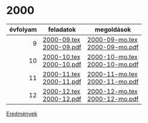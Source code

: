 # 2000

| évfolyam | feladatok | megoldások |
|---:|---|---|
| 9|[2000-09.tex](2000-09.tex) <br> [2000-09.pdf](2000-09.pdf) | [2000-09-mo.tex](2000-09-mo.tex) <br> [2000-09-mo.pdf](2000-09-mo.pdf)|
| 10|[2000-10.tex](2000-10.tex) <br> [2000-10.pdf](2000-10.pdf) | [2000-10-mo.tex](2000-10-mo.tex) <br> [2000-10-mo.pdf](2000-09-mo.pdf)|
| 11|[2000-11.tex](2000-11.tex) <br> [2000-11.pdf](2000-11.pdf) | [2000-11-mo.tex](2000-11-mo.tex) <br> [2000-11-mo.pdf](2000-09-mo.pdf)|
| 12|[2000-12.tex](2000-12.tex) <br> [2000-12.pdf](2000-12.pdf) | [2000-12-mo.tex](2000-12-mo.tex) <br> [2000-12-mo.pdf](2000-09-mo.pdf)|

[Eredmények](eredmenyek-2000.md)
